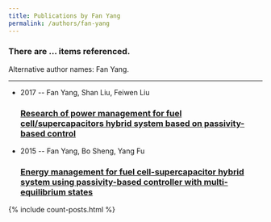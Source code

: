 ```yaml
---
title: Publications by Fan Yang
permalink: /authors/fan-yang
---
```


<h3 id="number-posts">There are ... items referenced.</h3>
<p id='info-authors'>Alternative author names: Fan Yang.</p>
<hr />
<ul class="post-list">
<li><span class='post-meta'>2017 -- Fan Yang, Shan Liu, Feiwen Liu</span><h3><a class='post-link' href="{{ site.baseurl }}/research-of-power-management-for-fuel-cell-supercapacitors-hybrid-system-based-on-passivity-based-control">Research of power management for fuel cell/supercapacitors hybrid system based on passivity-based control</a></h3></li>
<li><span class='post-meta'>2015 -- Fan Yang, Bo Sheng, Yang Fu</span><h3><a class='post-link' href="{{ site.baseurl }}/energy-management-for-fuel-cell-supercapacitor-hybrid-system-using-passivity-based-controller-with-multi-equilibrium-states">Energy management for fuel cell-supercapacitor hybrid system using passivity-based controller with multi-equilibrium states</a></h3></li>

</ul>
{% include count-posts.html %}

